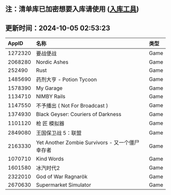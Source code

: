 ## 注：清单库已加密想要入库请使用 ([入库工具](https://github.com/BlankTMing/ManifestAutoUpdate/releases))

## 更新时间：2024-10-05 02:53:23
| AppID | 名称 | 类型  |
| :-------------------- | :----------------------------- | :----------- |
| 1272320 | 要战便战| Game |
| 2068280 | Nordic Ashes| Game |
| 252490 | Rust| Game |
| 1485690 | 药剂大亨 - Potion Tycoon| Game |
| 1578390 | My Garage| Game |
| 1134710 | NIMBY Rails| Game |
| 1147550 | 不予播出 ( Not For Broadcast )| Game |
| 1374930 | Black Geyser: Couriers of Darkness| Game |
| 1101120 | 枪 匠 模拟器| Game |
| 2849080 | 王国保卫战 5：联盟| Game |
| 2163330 | Yet Another Zombie Survivors - 又一个僵尸幸存者| Game |
| 1070710 | Kind Words| Game |
| 1601580 | 冰汽时代2| Game |
| 2322010 | God of War Ragnarök| Game |
| 2670630 | Supermarket Simulator| Game |
